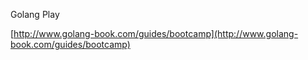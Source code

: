 Golang Play

[http://www.golang-book.com/guides/bootcamp](http://www.golang-book.com/guides/bootcamp)
